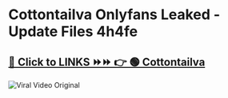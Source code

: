 
 # Cottontailva Onlyfans Leaked - Update Files 4h4fe

## <h2><a href="https://clipsfans.com/Cottontailva&ref=git">🔗 Click to LINKS ⏩⏩ 👉 🟢 Cottontailva </a></h2>

<a href="https://clipsfans.com/Cottontailva&ref=git" rel="nofollow" data-target="animated-image.originalLink"><img src="https://i.ibb.co.com/xMMVF88/686577567.gif" alt="Viral Video Original" style="max-width: 100%; display: inline-block;" data-target="animated-image.originalImage"></a>


